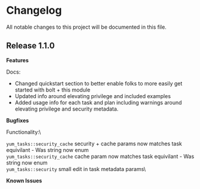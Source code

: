 # Changelog

All notable changes to this project will be documented in this file.

## Release 1.1.0

**Features**

Docs:

- Changed quickstart section to better enable folks to more easily get started with bolt + this module
- Updated info around elevating privilege and included examples
- Added usage info for each task and plan including warnings around elevating privilege and security metadata.

**Bugfixes**

Functionality:\

```yum_tasks::security_cache``` security + cache params now matches task equivilant - Was string now enum\
```yum_tasks::security_cache``` cache param now matches task equivilant - Was string now enum\
```yum_tasks::security``` small edit in task metadata params\

**Known Issues**